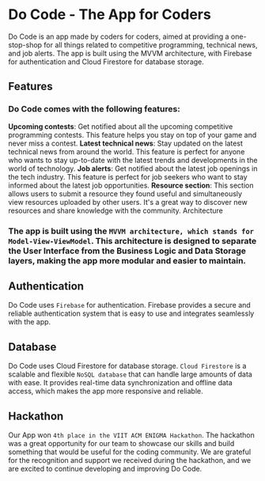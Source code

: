 # Do Code - The App for Coders

Do Code is an app made by coders for coders, aimed at providing a one-stop-shop for all things related to competitive programming, technical news, and job alerts. The app is built using the MVVM architecture, with Firebase for authentication and Cloud Firestore for database storage.

## Features

### Do Code comes with the following features:

**Upcoming contests**: Get notified about all the upcoming competitive programming contests. This feature helps you stay on top of your game and never miss a contest.
**Latest technical news**: Stay updated on the latest technical news from around the world. This feature is perfect for anyone who wants to stay up-to-date with the latest trends and developments in the world of technology.
**Job alerts**: Get notified about the latest job openings in the tech industry. This feature is perfect for job seekers who want to stay informed about the latest job opportunities.
**Resource section**: This section allows users to submit a resource they found useful and simultaneously view resources uploaded by other users. It's a great way to discover new resources and share knowledge with the community.
Architecture

### The app is built using the `MVVM architecture, which stands for Model-View-ViewModel`. This architecture is designed to separate the User Interface from the Business Logic and Data Storage layers, making the app more modular and easier to maintain.

## Authentication

Do Code uses `Firebase` for authentication. Firebase provides a secure and reliable authentication system that is easy to use and integrates seamlessly with the app.

## Database

Do Code uses Cloud Firestore for database storage. `Cloud Firestore` is a scalable and flexible `NoSQL database` that can handle large amounts of data with ease. It provides real-time data synchronization and offline data access, which makes the app more responsive and reliable.

## Hackathon

Our App won `4th place in the VIIT ACM ENIGMA Hackathon`. The hackathon was a great opportunity for our team to showcase our skills and build something that would be useful for the coding community. We are grateful for the recognition and support we received during the hackathon, and we are excited to continue developing and improving Do Code.
